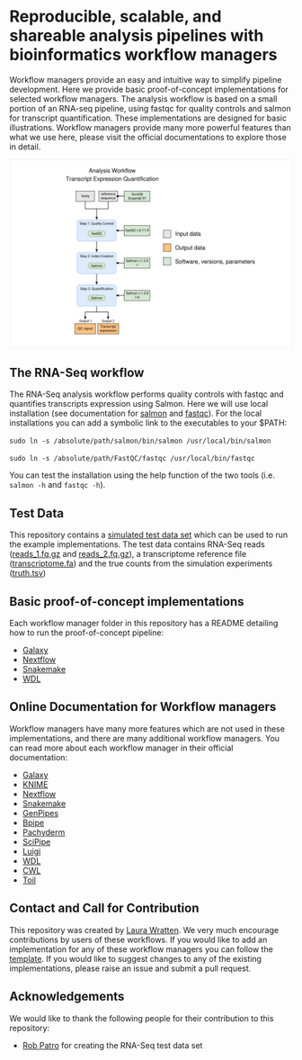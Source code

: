 # Reproducible, scalable, and shareable analysis pipelines with bioinformatics workflow managers

Workflow managers provide an easy and intuitive way to simplify pipeline development. Here we provide basic proof-of-concept implementations for selected workflow managers. The analysis workflow is based on a small portion of an RNA-seq pipeline, using fastqc for quality controls and salmon for transcript quantification.
These implementations are designed for basic illustrations. Workflow managers provide many more powerful features than what we use here, please visit the official documentations to explore those in detail.

![](docs/imgs/workflow_online_description_small.png)

## The RNA-Seq workflow

The RNA-Seq analysis workflow performs quality controls with fastqc and quantifies transcripts expression using Salmon. Here we will use local installation (see documentation for [salmon](https://github.com/COMBINE-lab/salmon/) and [fastqc](http://www.bioinformatics.babraham.ac.uk/projects/fastqc/)). For the local installations you can add a symbolic link to the executables to your $PATH:

`sudo ln -s /absolute/path/salmon/bin/salmon /usr/local/bin/salmon`

`sudo ln -s /absolute/path/FastQC/fastqc /usr/local/bin/fastqc`

You can test the installation using the help function of the two tools (i.e. `salmon -h` and `fastqc -h`). 
   
## Test Data
This repository contains a [simulated test data set](test_data) which can be used to run the example implementations. The test data contains RNA-Seq reads ([reads_1.fq.gz](test_data/reads_1.fq.gz) and [reads_2.fq.gz](test_data/reads_2.fq.gz)), a transcriptome reference file ([transcriptome.fa](test_data/transcriptome.fa)) and the true counts from the simulation experiments ([truth.tsv](test_data/truth.tsv))

## Basic proof-of-concept implementations
Each workflow manager folder in this repository has a README detailing how to run the proof-of-concept pipeline:

- [Galaxy](galaxy)
- [Nextflow](nextflow)
- [Snakemake](snakemake)
- [WDL](wdl)

## Online Documentation for Workflow managers
Workflow managers have many more features which are not used in these implementations, and there are many additional workflow managers. You can read more about each workflow manager in their official documentation:

- [Galaxy](https://docs.galaxyproject.org/en/master/)
- [KNIME](https://docs.knime.com/)
- [Nextflow](https://www.nextflow.io/docs/latest/index.html)
- [Snakemake](https://snakemake.readthedocs.io/en/stable/)
- [GenPipes](https://genpipes.readthedocs.io/en/genpipes-v-3.3.0/)
- [Bpipe](http://docs.bpipe.org/)
- [Pachyderm](https://docs.pachyderm.com/latest/)
- [SciPipe](https://scipipe.org/)
- [Luigi](https://luigi.readthedocs.io/en/stable/)
- [WDL](https://openwdl.org/)
- [CWL](https://www.commonwl.org/user_guide/index.html)
- [Toil](https://toil.readthedocs.io/en/latest/)

## Contact and Call for Contribution
This repository was created by [Laura Wratten](https://github.com/lwratten). We very much encourage contributions by users of these workflows. If you would like to add an implementation for any of these workflow managers you can follow the [template](template/README.md). If you would like to suggest changes to any of the existing implementations, please raise an issue and submit a pull request.

## Acknowledgements

We would like to thank the following people for their contribution to this repository:
- [Rob Patro](https://github.com/rob-p) for creating the RNA-Seq test data set
